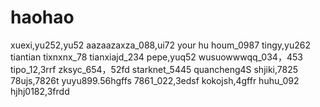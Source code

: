 # haohao
xuexi,yu252,yu52
aazaazaxza_088,ui72
your hu houm_0987
tingy,yu262
tiantian
tixnxnx_78
tianxiajd_234
pepe,yuq52
wusuowwwqq_034，453
tipo_12,3rrf
zksyc_654，52fd
starknet_5445
quancheng4S
shjiki,7825
78ujs,7826t
yuyu899.56hgffs
7861_022,3edsf
kokojsh,4gffr
huhu_092
hjhj0182,3frdd
